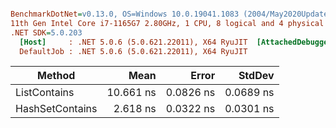 ``` ini

BenchmarkDotNet=v0.13.0, OS=Windows 10.0.19041.1083 (2004/May2020Update/20H1)
11th Gen Intel Core i7-1165G7 2.80GHz, 1 CPU, 8 logical and 4 physical cores
.NET SDK=5.0.203
  [Host]     : .NET 5.0.6 (5.0.621.22011), X64 RyuJIT  [AttachedDebugger]
  DefaultJob : .NET 5.0.6 (5.0.621.22011), X64 RyuJIT


```
|          Method |      Mean |     Error |    StdDev |
|---------------- |----------:|----------:|----------:|
|    ListContains | 10.661 ns | 0.0826 ns | 0.0689 ns |
| HashSetContains |  2.618 ns | 0.0322 ns | 0.0301 ns |
